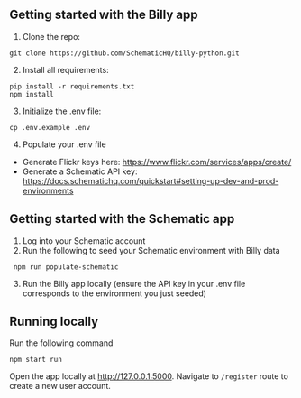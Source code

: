 ## Getting started with the Billy app
1. Clone the repo:

```
git clone https://github.com/SchematicHQ/billy-python.git
```

2. Install all requirements:

```
pip install -r requirements.txt
npm install
```

3. Initialize the .env file:

```
cp .env.example .env
```

4. Populate your .env file
- Generate Flickr keys here: https://www.flickr.com/services/apps/create/
- Generate a Schematic API key: https://docs.schematichq.com/quickstart#setting-up-dev-and-prod-environments

## Getting started with the Schematic app

1. Log into your Schematic account
2. Run the following to seed your Schematic environment with Billy data

```
 npm run populate-schematic
```

3. Run the Billy app locally (ensure the API key in your .env file corresponds to the environment you just seeded)

## Running locally

Run the following command

```
npm start run
```

Open the app locally at http://127.0.0.1:5000. Navigate to `/register` route to create a new user account.